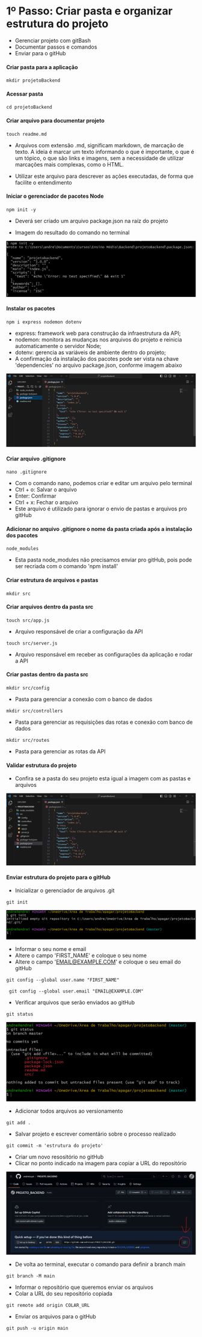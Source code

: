 # 1º Passo: Criar pasta e organizar estrutura do projeto

* Gerenciar projeto com gitBash
* Documentar passos e comandos
* Enviar para o gitHub

#### Criar pasta para a aplicação
```
mkdir projetoBackend
```

#### Acessar pasta
```
cd projetoBackend
```

#### Criar arquivo para documentar projeto
```
touch readme.md
```
* Arquivos com extensão .md, significam markdown, de marcação de texto. A ideia é marcar um texto informando o que é importante, o que é um tópico, o que são links e imagens, sem a necessidade de utilizar marcações mais complexas, como o HTML.

* Utilizar este arquivo para descrever as ações executadas, de forma que facilite o entendimento

#### Iniciar o gerenciador de pacotes Node
```
npm init -y
```
* Deverá ser criado um arquivo package.json na raíz do projeto

* Imagem do resultado do comando no terminal

<img src="../assets/npm_init.png">

#### Instalar os pacotes
```
npm i express nodemon dotenv
```
* express: framework web para construção da infraestrutura da API;
* nodemon: monitora as mudanças nos arquivos do projeto e reinicia automaticamente o servidor Node;
* dotenv: gerencia as variáveis de ambiente dentro do projeto;
* A confirmação da instalação dos pacotes pode ser vista na chave 'dependencies' no arquivo package.json, conforme imagem abaixo

<img src="../assets/dependencies.png">


#### Criar arquivo .gitignore
```
nano .gitignore
```
* Com o comando nano, podemos criar e editar um arquivo pelo terminal
* Ctrl + o: Salvar o arquivo
* Enter: Confirmar
* Ctrl + x: Fechar o arquivo
* Este arquivo é utilizado para ignorar o envio de pastas e arquivos pro gitHub


#### Adicionar no arquivo .gitignore o nome da pasta criada após a instalação dos pacotes
```
node_modules
```
* Esta pasta node_modules não precisamos enviar pro gitHub, pois pode ser recriada com o comando 'npm install'

#### Criar estrutura de arquivos e pastas
```
mkdir src
```

#### Criar arquivos dentro da pasta src
```
touch src/app.js
```
* Arquivo responsável de criar a configuração da API
```
touch src/server.js
```
* Arquivo responsável em receber as configurações da aplicação e rodar a API

#### Criar pastas dentro da pasta src
```
mkdir src/config
```
* Pasta para gerenciar a conexão com o banco de dados
```
mkdir src/controllers
```
* Pasta para gerenciar as requisições das rotas e conexão com banco de dados
```
mkdir src/routes
```
* Pasta para gerenciar as rotas da API

#### Validar estrutura do projeto

* Confira se a pasta do seu projeto esta igual a imagem com as pastas e arquivos

<img src="../assets/estrutura_incial.png">

#### Enviar estrutura do projeto para o gitHub

* Inicializar o gerenciador de arquivos .git
```
git init
```
<img src="../assets/git_init.png">

* Informar o seu nome e email
* Altere o campo 'FIRST_NAME' e coloque o seu nome
* Altere o campo 'EMAIL@EXAMPLE.COM' e coloque o seu email do gitHub
```
git config --global user.name "FIRST_NAME"
```
```
 git config --global user.email "EMAIL@EXAMPLE.COM"
```

* Verificar arquivos que serão enviados ao gitHub
```
git status
```

<img src="../assets/git_status.png">

* Adicionar todos arquivos ao versionamento
```
git add .
```
* Salvar projeto e escrever comentário sobre o processo realizado
```
git commit -m 'estrutura do projeto'
```
* Criar um novo resositório no gitHub
* Clicar no ponto indicado na imagem para copiar a URL do repositório

<img src="../assets/repo_github.png">

* De volta ao terminal, executar o comando para definir a branch main
```
git branch -M main
```
* Informar o repositório que queremos enviar os arquivos
* Colar a URL do seu repositório copiada
```
git remote add origin COLAR_URL
```
* Enviar os arquivos para o gitHub
```
git push -u origin main
```